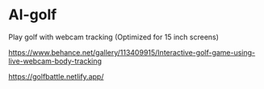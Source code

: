 # AI-golf

Play golf with webcam tracking (Optimized for 15 inch screens)

https://www.behance.net/gallery/113409915/Interactive-golf-game-using-live-webcam-body-tracking

https://golfbattle.netlify.app/